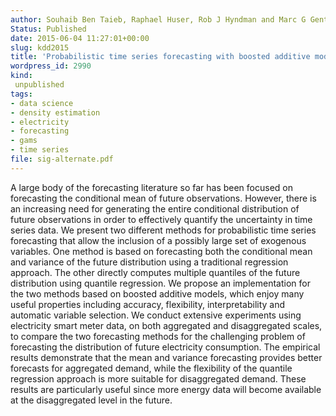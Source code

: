 ```yaml
---
author: Souhaib Ben Taieb, Raphael Huser, Rob J Hyndman and Marc G Genton
Status: Published
date: 2015-06-04 11:27:01+00:00
slug: kdd2015
title: 'Probabilistic time series forecasting with boosted additive models: an application to smart meter data'
wordpress_id: 2990
kind:
 unpublished
tags:
- data science
- density estimation
- electricity
- forecasting
- gams
- time series
file: sig-alternate.pdf
---
```


A large body of the forecasting literature so far has been focused on forecasting the conditional mean of future observations. However, there is an increasing need for generating the entire conditional distribution of future observations in order to effectively quantify the uncertainty in time series data. We present two different methods for probabilistic time series forecasting that allow the inclusion of a possibly large set of exogenous variables. One method is based on forecasting both the conditional mean and variance of the future distribution using a traditional regression approach. The other directly computes multiple quantiles of the future distribution using quantile regression. We propose an implementation for the two methods based on boosted additive models, which enjoy many useful properties including accuracy, flexibility, interpretability and automatic variable selection. We conduct extensive experiments using electricity smart meter data, on both aggregated and disaggregated scales, to compare the two forecasting methods for the challenging problem of forecasting the distribution of future electricity consumption. The empirical results demonstrate that the mean and variance forecasting provides better forecasts for aggregated demand, while the flexibility of the quantile regression approach is more suitable for disaggregated demand. These results are particularly useful since more energy data will become available at the disaggregated level in the future.
